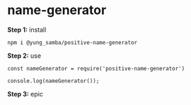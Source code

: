 ﻿# name-generator
**Step 1:** install
```
npm i @yung_samba/positive-name-generator
```

**Step 2:** use
```
const nameGenerator = require('positive-name-generator')

console.log(nameGenerator());
```

**Step 3:** epic
